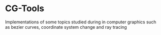 # CG-Tools
Implementations of some topics studied during in computer graphics such as bezier curves, coordinate system change and ray tracing 
